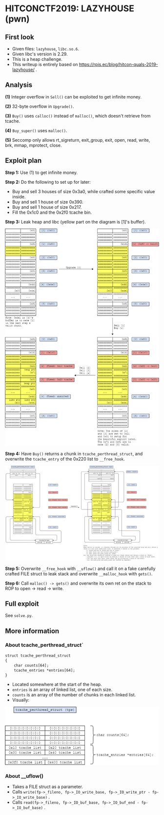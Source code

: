# HITCONCTF2019: LAZYHOUSE (pwn)
## First look
- Given files: `lazyhouse`, `libc.so.6`.
- Given libc's version is 2.29.
- This is a heap challenge.
- This writeup is entirely based on https://rpis.ec/blog/hitcon-quals-2019-lazyhouse/ .
## Analysis
**(1)** Integer overflow in `Sell()` can be exploited to get infinite money.

**(2)** 32-byte overflow in `Upgrade()`.

**(3)** `Buy()` uses `calloc()` instead of `malloc()`, which doesn't retrieve from tcache.

**(4)** `Buy_super()` uses `malloc()`.

**(5)** Seccomp only allows rt_sigreturn, exit_group, exit, open, read, write, brk, mmap, mprotect, close.

## Exploit plan
**Step 1:** Use (1) to get infinite money.

**Step 2:** Do the following to set up for later:
- Buy and sell 3 houses of size 0x3a0, while crafted some specific value inside.
- Buy and sell 1 house of size 0x390.
- Buy and sell 1 house of size 0x217.
- Fill the 0x1c0 and the 0x2f0 tcache bin.

**Step 3:** Leak heap and libc (yellow part on the diagram is [1]'s buffer).


![leak](leak.png)


**Step 4:** Have `Buy()` returns a chunk in `tcache_perthread_struct`, and overwrite the `tcache_entry` of the 0x220 list to `__free_hook`.


![feng shui](fengshui.png)


**Step 5:** Overwrite `__free_hook` with `__uflow()` and call it on a fake carefully crafted FILE struct to leak stack and overwrite `__malloc_hook` with `gets()`.

**Step 6:** Call `malloc() -> gets()` and overwrite its own ret on the stack to ROP to open -> read -> write.

## Full exploit
See `solve.py`.

## More information
### About tcache_perthread_struct`
```
struct tcache_perthread_struct
{
	char counts[64];
	tcache_entries *entries[64];
}
```
- Located somewhere at the start of the heap.
- `entries` is an array of linked list, one of each size.
- `counts` is an array of the number of chunks in each linked list.
- Visually:


![tcache](tcache.png)


### About __uflow()
- Takes a FILE struct as a parameter.
- Calls `write(fp->_fileno, fp->_IO_write_base, fp->_IO_write_ptr - fp->_IO_write_base)` .
- Calls `read(fp->_fileno, fp->_IO_buf_base, fp->_IO_buf_end - fp->_IO_buf_base)` .

